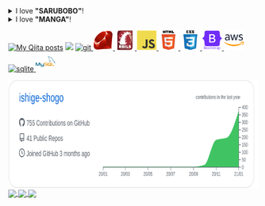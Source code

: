 <details>
  <summary>I love <strong>"SARUBOBO"</strong>!</summary>
  
　<!--サルぼぼのアスキーアート -->
 
  <pre style="font-size: 10px;line-height: 10px;">山山山山山山山山山山山山山山飛騨山山山山山山山山山山山山山山山山山山山<br>山山山山山山山山山山山山高騨騨騨飛飛騨騨騨騨山山山山山山山山山山山山山<br>山山山山山山山山山山騨騨騨騨騨飛飛飛飛飛飛飛飛騨騨山山山山山山山山山山<br>山山山山山山山山山山騨騨騨騨飛騨騨飛飛飛騨騨飛飛飛飛騨山山山山山山山山<br>山山山山山山山山山山高騨騨騨騨騨騨高高飛騨飛飛飛飛飛飛飛騨高山山山山山<br>山山山山山山山山山山山騨騨飛飛飛飛飛飛飛飛飛飛飛騨飛飛飛騨飛山山山山山<br>山山山山山山山山山山山騨飛飛飛飛飛飛飛飛飛飛飛飛飛騨飛飛騨騨飛山山山山<br>山山山山山山山山山山飛飛飛飛飛飛飛飛飛飛飛飛飛飛飛飛騨飛騨騨騨山山山山<br>山山山山山山山山山山騨飛飛飛飛飛飛飛飛飛飛飛飛飛飛飛騨飛騨騨騨騨山山山<br>山山山山山山山山山山飛飛飛飛飛飛飛飛飛飛飛飛飛飛飛飛飛騨騨騨騨騨騨山山<br>山山山山山山山山山山飛飛飛飛飛飛飛飛飛飛飛飛飛飛飛飛飛騨騨騨騨騨騨騨山<br>山山山山山山山山山山飛飛飛飛飛飛飛飛飛飛飛飛飛飛飛飛飛飛騨騨騨騨騨騨騨<br>山山山山山山山山山山飛飛飛飛飛飛飛飛飛飛飛飛飛飛飛飛飛飛騨騨騨騨騨飛山<br>山山山山山山山山山山飛飛飛飛飛飛飛飛飛飛飛飛飛飛飛飛飛飛騨騨騨飛高山山<br>山山山山山高騨山山山騨飛飛飛飛飛飛飛飛飛飛飛飛飛飛飛飛飛騨騨飛山山山山<br>山山山山山山高飛飛飛飛高飛飛飛飛飛飛飛飛飛飛飛飛飛飛飛騨騨山山山山山山<br>山山山山山山高飛飛飛飛飛飛飛飛飛飛飛飛飛飛飛飛飛飛飛飛騨山山山山山山山<br>山山山山山山山飛飛飛飛飛飛飛飛飛飛飛飛飛飛飛飛飛飛飛騨騨飛飛山山山山山<br>山山山山山山山山騨飛飛飛飛飛飛飛飛飛飛飛飛飛飛飛飛騨飛飛飛飛高山山山山<br>山山山山山山山山山騨飛飛騨騨飛飛飛飛飛飛飛飛飛騨飛飛飛飛飛飛山山山山山<br>山山山山山山山山山山騨騨高騨騨騨騨高高飛飛騨騨飛飛飛飛飛飛高山山山山山<br>山山山山山山山山山山騨高山高騨山飛山山飛飛飛飛飛飛飛飛飛高山山山山山山<br>山山山山山山山山山山騨高高騨騨山山山山飛飛飛飛騨飛飛飛高山山山山山山山<br>山山山山山山山山山山騨飛飛騨騨山山山山飛飛飛飛飛飛飛飛高山山山山山山山<br>山山山山山山山山山山飛飛飛飛高山山山山飛飛飛飛飛騨騨高山山山山山山山山<br>山山山山山山山山山騨飛飛騨騨山山騨高山飛山山飛飛騨山山山山山山山山山山<br>山山山山山山山山山騨飛飛騨騨山山山山山飛高高飛飛騨山山山山山山山山山山<br>山山山山山山山山飛飛山騨騨高山山山山飛飛飛飛飛騨山山山山山山山山山山山<br>山山山山山山山山飛飛山騨高山山山山山山飛飛飛飛騨山山山山山山山山山山山<br>山山山山山山高飛騨騨騨飛山山山山山山騨騨飛飛飛山山山山山山山山山山山山<br>山山山山高騨飛飛飛飛飛飛山山山山山山騨騨騨飛飛山山山山山山山山山山山山<br>山山騨騨飛飛飛飛飛飛飛飛山山飛山山山騨騨騨飛飛山山山山山山山山山山山山<br>騨飛飛飛飛飛飛飛飛飛飛飛騨騨騨山騨騨騨飛騨飛高山山山山山山山山山山山山<br>高高飛飛飛飛飛飛飛飛高山高騨騨騨騨飛飛飛飛飛飛山山山山山山山山山山山山<br>山山高高高高高高高高山山山高飛高山飛飛飛飛飛飛騨山山山山山山山山山山山<br>山山山山山山山山山山山山山山山山山山高飛飛飛飛騨山山山山山山山山山山山<br>山山山山山山山山山山山山山山山山山山山飛飛飛飛騨山山山山山山山山山山山<br>山山山山山山山山山山山山山山山山山山山山飛飛飛騨山山山山山山山山山山山<br>山山山山山山山山山山山山山山山山山山山山山飛飛騨山山山山山山山山山山山<br>山山山山山山山山山山山山山山山山山山山山山山飛騨山山山山山山山山山山山<br></pre>
</details>


<details>
  <summary>I love <strong>"MANGA"</strong>!</summary>
  my favorite titles
  
  + BokurawaMinnaKawaisou
  + TonikakuKawaii
  + Gurandblue
  + D-flag
  + Working!
  + KaguyasamahaKokurasetai
  + AkamegaKill
  + GotoubunnoHanayome
  + KarakaijozunoTakagisan
  + Hakodume
  + TonarinoKaibutukun
  + BokutoKiminoTaisetsunaHanashi
  + Rororro
  
  and more...
</details>


[![My Qiita posts](https://qiita-badge.apiapi.app/s/rised/posts.svg)](http://qiita.com/rised)
![](https://komarev.com/ghpvc/?username=ishige-shogo)
<a href="https://git-scm.com/" target="_blank"> 
  <img src="https://www.vectorlogo.zone/logos/git-scm/git-scm-icon.svg" alt="git" width="40" height="40"/> 
</a> 
<a href="https://www.ruby-lang.org/en/" target="_blank">
  <img src="https://raw.githubusercontent.com/devicons/devicon/master/icons/ruby/ruby-original.svg" alt="ruby" width="40" height="40"/> 
</a>
<a href="https://rubyonrails.org" target="_blank"> 
  <img src="https://raw.githubusercontent.com/devicons/devicon/master/icons/rails/rails-original-wordmark.svg" alt="rails" width="40" height="40"/> 
</a>
<a href="https://developer.mozilla.org/en-US/docs/Web/JavaScript" target="_blank"> 
  <img src="https://raw.githubusercontent.com/devicons/devicon/master/icons/javascript/javascript-original.svg" alt="javascript" width="40" height="40"/> 
</a> 
<a href="https://www.w3.org/html/" target="_blank"> 
  <img src="https://raw.githubusercontent.com/devicons/devicon/master/icons/html5/html5-original-wordmark.svg" alt="html5" width="40" height="40"/> 
</a> 
<a href="https://www.w3schools.com/css/" target="_blank">
  <img src="https://raw.githubusercontent.com/devicons/devicon/master/icons/css3/css3-original-wordmark.svg" alt="css3" width="40" height="40"/>
</a> 
<a href="https://getbootstrap.com" target="_blank"> 
  <img src="https://raw.githubusercontent.com/devicons/devicon/master/icons/bootstrap/bootstrap-plain-wordmark.svg" alt="bootstrap" width="40" height="40"/> 
</a> 
<a href="https://aws.amazon.com" target="_blank">
  <img src="https://raw.githubusercontent.com/devicons/devicon/master/icons/amazonwebservices/amazonwebservices-original-wordmark.svg" alt="aws" width="40" height="40"/> 
</a>
<a href="https://www.sqlite.org/" target="_blank"> 
  <img src="https://www.vectorlogo.zone/logos/sqlite/sqlite-icon.svg" alt="sqlite" width="40" height="40"/> 
</a> 
<a href="https://www.mysql.com/" target="_blank">
  <img src="https://raw.githubusercontent.com/devicons/devicon/master/icons/mysql/mysql-original-wordmark.svg" alt="mysql" width="40" height="40"/> 
</a> 


<a href="https://github.com/vn7n24fzkq/github-profile-summary-cards">
  <img align="center" src="https://raw.githubusercontent.com/ishige-shogo/ishige-shogo/main/profile-summary-card-output/github/0-profile-details.svg" height="220px" />
</a>

<a href="https://github.com/anuraghazra/github-readme-stats">
  <img align="center" src="https://github-readme-stats.vercel.app/api?username=ishige-shogo&show_icons=true" height="158px" />
</a>

<a href="https://github.com/anuraghazra/github-readme-stats">
  <img align="center" src="https://github-readme-stats.vercel.app/api/top-langs/?username=ishige-shogo&layout=compact" />
</a>

<a href="https://github.com/ryo-ma/github-profile-trophy">
  <img align="center" src="https://github-profile-trophy.vercel.app/?username=ishige-shogo&title=Joined2020,Commit,PullRequest,Repositories,Issues" height="151px" />
</a>

